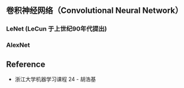 ## 卷积神经网络（Convolutional Neural Network）
### LeNet (LeCun 于上世纪90年代提出)

### AlexNet

## Reference
* 浙江大学机器学习课程 24 - 胡浩基

